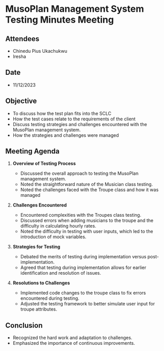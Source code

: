# MusoPlan Management System Testing Minutes Meeting

## Attendees
- Chinedu Pius Ukachukwu
- Iresha

## Date
- 11/12/2023

## Objective
- To discuss how the test plan fits into the SCLC
- How the test cases relate to the requirements of the client
- Discuss testing strategies and challenges encountered with the MusoPlan management system.
- How the strategies and challenges were managed

## Meeting Agenda

1. **Overview of Testing Process**
   - Discussed the overall approach to testing the MusoPlan management system.
   - Noted the straightforward nature of the Musician class testing.
   - Noted the challenges faced with the Troupe class and how it was managed

2. **Challenges Encountered**
   - Encountered complexities with the Troupes class testing.
   - Discussed errors when adding musicians to the troupe and the difficulty in calculating hourly rates.
   - Noted the difficulty in testing with user inputs, which led to the introduction of mock variables.

3. **Strategies for Testing**
   - Debated the merits of testing during implementation versus post-implementation.
   - Agreed that testing during implementation allows for earlier identification and resolution of issues.

4. **Resolutions to Challenges**
   - Implemented code changes to the troupe class to fix errors encountered during testing.
   - Adjusted the testing framework to better simulate user input for troupe attributes.

## Conclusion
- Recognized the hard work and adaptation to challenges.
- Emphasized the importance of continuous improvements.